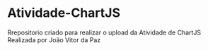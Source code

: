 # Atividade-ChartJS
Rrepositorio criado para realizar o upload da Atividade de ChartJS Realizada por João Vitor da Paz 
